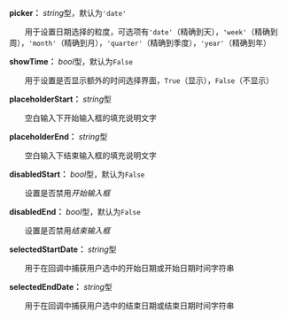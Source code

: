 **picker：** *string*型，默认为`'date'`

　　用于设置日期选择的粒度，可选项有`'date'`（精确到天），`'week'`（精确到周），`'month'`（精确到月），`'quarter'`（精确到季度），`'year'`（精确到年）

**showTime：** *bool*型，默认为`False`

　　用于设置是否显示额外的时间选择界面，`True`（显示），`False`（不显示）

**placeholderStart：** *string*型

　　空白输入下开始输入框的填充说明文字

**placeholderEnd：** *string*型

　　空白输入下结束输入框的填充说明文字

**disabledStart：** *bool*型，默认为`False`

　　设置是否禁用*开始输入框*

**disabledEnd：** *bool*型，默认为`False`

　　设置是否禁用*结束输入框*

**selectedStartDate：** *string*型

　　用于在回调中捕获用户选中的开始日期或开始日期时间字符串

**selectedEndDate：** *string*型

　　用于在回调中捕获用户选中的结束日期或结束日期时间字符串


